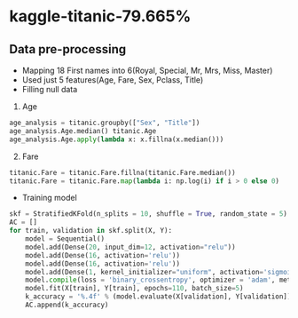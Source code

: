 # kaggle-titanic-79.665%  
  
  
  
## Data pre-processing
- Mapping 18 First names into 6(Royal, Special, Mr, Mrs, Miss, Master)  
- Used just 5 features(Age, Fare, Sex, Pclass, Title)  
- Filling null data  
1. Age  
```python
age_analysis = titanic.groupby(["Sex", "Title"])
age_analysis.Age.median() titanic.Age 
age_analysis.Age.apply(lambda x: x.fillna(x.median()))
```
2. Fare
```python
titanic.Fare = titanic.Fare.fillna(titanic.Fare.median())
titanic.Fare = titanic.Fare.map(lambda i: np.log(i) if i > 0 else 0)
```

- Training model
```python
skf = StratifiedKFold(n_splits = 10, shuffle = True, random_state = 5)
AC = []
for train, validation in skf.split(X, Y):
    model = Sequential()
    model.add(Dense(20, input_dim=12, activation="relu"))
    model.add(Dense(16, activation='relu'))
    model.add(Dense(16, activation='relu'))
    model.add(Dense(1, kernel_initializer="uniform", activation='sigmoid'))
    model.compile(loss = 'binary_crossentropy', optimizer = 'adam', metrics = ['accuracy'])
    model.fit(X[train], Y[train], epochs=110, batch_size=5)
    k_accuracy = '%.4f' % (model.evaluate(X[validation], Y[validation])[1])
    AC.append(k_accuracy)
```

